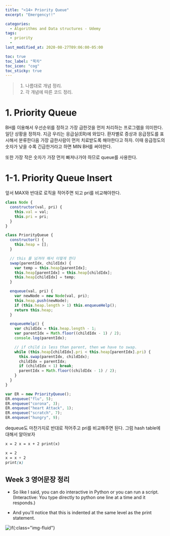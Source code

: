 ```yaml
---
title: "<14> Priority Queue"
excerpt: "Emergency!!"

categories:
  - Algorithms and Data structures - Udemy
tags:
  - priority
  -
last_modified_at: 2020-08-27T09:06:00-05:00

toc: true
toc_label: "목차"
toc_icon: "cog"
toc_sticky: true
---
```


> 1. 나름대로 개념 정리.
> 2. 각 개념에 따른 코드 정리.

# 1. Priority Queue

BH를 이용해서 우선순위를 정하고 가장 급한것을 먼저 처리하는 프로그램을 의미한다. 일단 상황을 정하자. 지금 우리는 응급실(ER)에 와있다. 환자별로 증상과 응급정도를 표시해서 분류한다음 가장 급한사람이 먼저 치료받도록 해야한다고 하자. 이때 응급정도의 숫자가 낮을 수록 긴급한거라고 하면 MIN BH를 써야한다.

또한 가장 작은 숫자가 가장 먼저 빠져나가야 하므로 queue를 사용한다.

# 1-1. Priority Queue Insert

앞서 MAX와 반대로 로직을 적어주면 되고 pri를 비교해야한다.

```javascript
class Node {
  constructor(val, pri) {
    this.val = val;
    this.pri = pri;
  }
}

class PriorityQueue {
  constructor() {
    this.heap = [];
  }

  // this 를 넘겨야 해서 이렇게 한다
  swap(parentIdx, childIdx) {
    var temp = this.heap[parentIdx];
    this.heap[parentIdx] = this.heap[childIdx];
    this.heap[childIdx] = temp;
  }

  enqueue(val, pri) {
    var newNode = new Node(val, pri);
    this.heap.push(newNode);
    if (this.heap.length > 1) this.enqueueHelp();
    return this.heap;
  }

  enqueueHelp() {
    var childIdx = this.heap.length - 1;
    var parentIdx = Math.floor((childIdx - 1) / 2);
    console.log(parentIdx);

    // if child is less than parent, then we have to swap.
    while (this.heap[childIdx].pri < this.heap[parentIdx].pri) {
      this.swap(parentIdx, childIdx);
      childIdx = parentIdx;
      if (childIdx < 1) break;
      parentIdx = Math.floor((childIdx - 1) / 2);
    }
  }
}

var ER = new PriorityQueue();
ER.enqueue("flu", 5);
ER.enqueue("corona", 3);
ER.enqueue("heart Attack", 1);
ER.enqueue("scratch", 7);
ER.enqueue("hungry", 9);
```

dequeue도 마찬가지로 반대로 적어주고 pri를 비교해주면 된다. 그럼 hash table에 대해서 알아보자

```html
x = 2 x = x + 2 print(x)
```

```css
x = 2
x = x + 2
print(x)
```

## Week 3 영어문장 정리

- So like I said, you can do interactive in Python or you can run a script.(Interactive: You type directly to python one line at a time and it responds.)

- And you'll notice that this is indented at the same level as the print statement.

![if](https://yeonghunko.github.io/assets/img/coursera-python/if.png){:class="img-fluid"}
